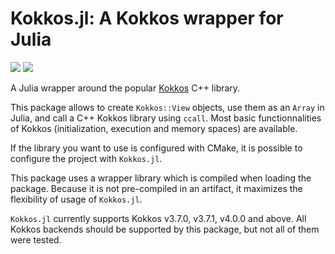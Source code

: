 # Kokkos.jl: A Kokkos wrapper for Julia 

[![](https://img.shields.io/badge/docs-stable-blue.svg)](https://keluaa.github.io/Kokkos.jl/stable)
[![](https://img.shields.io/badge/docs-dev-blue.svg)](https://keluaa.github.io/Kokkos.jl/dev)

A Julia wrapper around the popular [Kokkos](https://github.com/kokkos/kokkos) C++ library.

This package allows to create `Kokkos::View` objects, use them as an `Array` in Julia, and call a C++ Kokkos library using `ccall`.
Most basic functionnalities of Kokkos (initialization, execution and memory spaces) are available.

If the library you want to use is configured with CMake, it is possible to configure the project with `Kokkos.jl`.

This package uses a wrapper library which is compiled when loading the package.
Because it is not pre-compiled in an artifact, it maximizes the flexibility of usage of `Kokkos.jl`.

`Kokkos.jl` currently supports Kokkos v3.7.0, v3.7.1, v4.0.0 and above.
All Kokkos backends should be supported by this package, but not all of them were tested.
